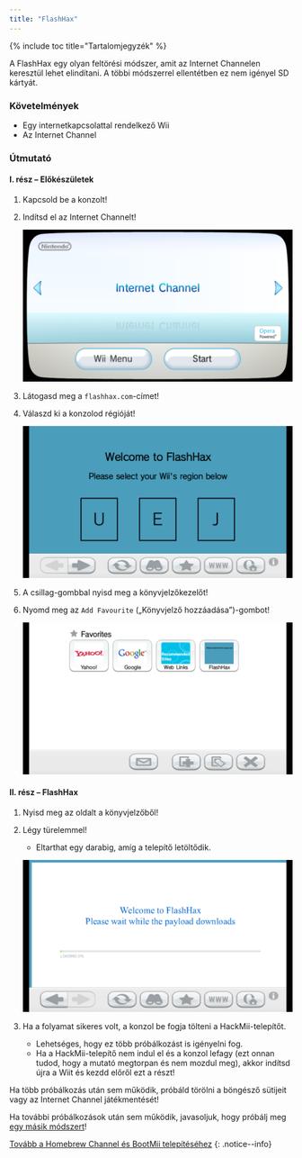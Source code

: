 ```yaml
---
title: "FlashHax"
---
```


{% include toc title="Tartalomjegyzék" %}

A FlashHax egy olyan feltörési módszer, amit az Internet Channelen keresztül lehet elindítani. A többi módszerrel ellentétben ez nem igényel SD kártyát.

### Követelmények

* Egy internetkapcsolattal rendelkező Wii
* Az Internet Channel

### Útmutató

#### I. rész – Előkészületek

1. Kapcsold be a konzolt!
1. Indítsd el az Internet Channelt!

    ![](/images/exploits/flashhax/internet-channel-start.png)

1. Látogasd meg a `flashhax.com`-címet!
1. Válaszd ki a konzolod régióját!

    ![](/images/exploits/flashhax/select-region.png)

1. A csillag-gombbal nyisd meg a könyvjelzőkezelőt!
1. Nyomd meg az `Add Favourite` („Könyvjelző hozzáadása”)-gombot!

    ![](/images/exploits/flashhax/bookmark-page.png)


#### II. rész – FlashHax

1. Nyisd meg az oldalt a könyvjelzőből!
1. Légy türelemmel!
    + Eltarthat egy darabig, amíg a telepítő letöltődik.

    ![](/images/exploits/flashhax/wait-for-download.png)

1. Ha a folyamat sikeres volt, a konzol be fogja tölteni a HackMii-telepítőt.
    + Lehetséges, hogy ez több próbálkozást is igényelni fog.
    + Ha a HackMii-telepítő nem indul el és a konzol lefagy (ezt onnan tudod, hogy a mutató megtorpan és nem mozdul meg), akkor indítsd újra a Wiit és kezdd előről ezt a részt!

Ha több próbálkozás után sem működik, próbáld törölni a böngésző sütijeit vagy az Internet Channel játékmentését!

Ha további próbálkozások után sem működik, javasoljuk, hogy próbálj meg [egy másik módszert](get-started)!


[Tovább a Homebrew Channel és BootMii telepítéséhez](hbc)
{: .notice--info}
